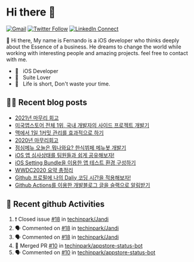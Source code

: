 

# Hi there :wave: 

[![Gmail](https://img.shields.io/badge/%20-Send%20Mail-black?color=14171A&labelColor=ef5350&logo=gmail&logoColor=ffffff)](mailto:fernando@kakao.com?subject=From%20GitHub&cc=fernando@kakao.com&body=Hi,%20there.%20Found%20you%20from%20GitHub.)
[![Twitter Follow](https://img.shields.io/badge/dynamic/json.svg?color=14171A&labelColor=37474f&logo=twitter&logoColor=4fc3f7&label=&query=%24[0].followers_count&url=https%3A%2F%2Fcdn.syndication.twimg.com%2Fwidgets%2Ffollowbutton%2Finfo.json%3Fscreen_names%3Dtechinpark&suffix=%20Followers)](https://twitter.com/techinpark)
[![LinkedIn Connect](https://img.shields.io/badge/%20-Connect-black?color=14171A&labelColor=212121&logo=linkedin&logoColor=ffffff)](https://www.linkedin.com/in/techin-park-10b00732/)



:wave: Hi there, My name is Fernando is a iOS developer who thinks deeply about the Essence of a business. He dreams to change the world while working with interesting people and amazing projects. feel free to contact with me. 

- 📱 &nbsp; iOS Developer
- 👔 &nbsp; Suite Lover 
- 🚀 &nbsp; Life is short, Don't waste your time.

## ✍🏻  Recent blog posts
- [2021년 마무리 회고](https://fernando.kr/general/2021-12-31-finish-review/)
- [미국앱스토어 전체 1위, 국내 개발자의 사이드 프로젝트 개발기](https://fernando.kr/general/2021-06-01-appstore-experience-review/)
- [맥에서 1일 1커밋 관리를 효과적으로 하기](https://fernando.kr/develop/2021-02-03-github-jandi-statusbar/)
- [2020년 마무리회고](https://fernando.kr/general/2020-12-30-finish-review/)
- [점심메뉴 오늘은 뭐나와요? 한식뷔페 메뉴봇 개발기](https://fernando.kr/general/2020-11-10-pangyo-lunch-story/)
- [iOS 앱 심사상태를 팀원들과 쉽게 공유해보자!](https://fernando.kr/ios/2020-11-08-ios-appstore-status-bot/)
- [iOS Setting Bundle을 이용한 앱 테스트 환경 구성하기](https://fernando.kr/ios/2020-07-29-ios-setting-bundle/)
- [WWDC2020 요약 총정리](https://fernando.kr/ios/2020-06-23-wwdc-report/)
- [Github 프로필에 나의 Daliy 코딩 시간을 적용해보자!](https://fernando.kr/develop/2020-05-02-github-gist-posting/)
- [Github Actions를 이용한 개발블로그 글을 슬랙으로 알림받기](https://fernando.kr/develop/2020-04-26-develop-slack-bot/)

## 🚀  Recent github Activities
<!--START_SECTION:activity-->
1. ❗️ Closed issue [#18](https://github.com/techinpark/Jandi/issues/18) in [techinpark/Jandi](https://github.com/techinpark/Jandi)
2. 🗣 Commented on [#18](https://github.com/techinpark/Jandi/issues/18) in [techinpark/Jandi](https://github.com/techinpark/Jandi)
3. 🗣 Commented on [#18](https://github.com/techinpark/Jandi/issues/18) in [techinpark/Jandi](https://github.com/techinpark/Jandi)
4. 🎉 Merged PR [#10](https://github.com/techinpark/appstore-status-bot/pull/10) in [techinpark/appstore-status-bot](https://github.com/techinpark/appstore-status-bot)
5. 🗣 Commented on [#10](https://github.com/techinpark/appstore-status-bot/issues/10) in [techinpark/appstore-status-bot](https://github.com/techinpark/appstore-status-bot)
<!--END_SECTION:activity-->
